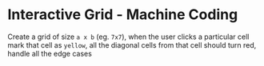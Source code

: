 # Interactive Grid - Machine Coding

Create a grid of size `a x b` (eg. `7x7`), when the user clicks a particular cell mark that cell as `yellow`, all the diagonal cells from that cell should turn red, handle all the edge cases

